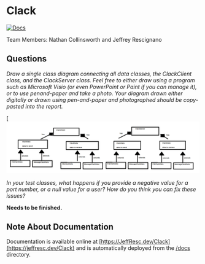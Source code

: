 # Clack

[![Docs](https://readthedocs.org/projects/pip/badge/?version=latest&style=for-the-badge)](https://jeffresc.dev/Clack)

Team Members: Nathan Collinsworth and Jeffrey Rescignano

## Questions
*Draw a single class diagram connecting all data classes, the ClackClient  class, and the ClackServer class. Feel free to either draw using a program such as Microsoft Visio (or even PowerPoint or Paint if you can manage it), or to use penand-paper and take a photo. Your diagram drawn either digitally or drawn using pen-and-paper and photographed should be copy-pasted into the report.*

[![Clack Class Diagram](https://github.com/JeffResc/Clack/blob/master/resources/ClackClassDiagram.png)

*In your test classes, what happens if you provide a negative value for a port number, or a null value for a user? How do you think you can fix these issues?*

**Needs to be finished.**

## Note About Documentation
Documentation is available online at [https://JeffResc.dev/Clack](https://jeffresc.dev/Clack) and is automatically deployed from the [/docs](https://github.com/JeffResc/Clack/tree/master/docs) directory.